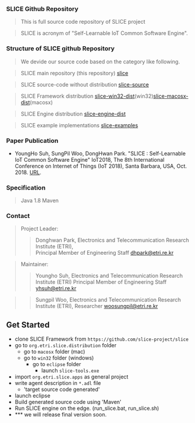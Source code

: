 ### SLICE Github Repository ###
> This is full source code repository of SLICE project

> SLICE is acronym of "Self-Learnable IoT Common Software Engine".

### Structure of SLICE github Repository ###
> We devide our source code based on the category like following.

> SLICE main repository (this repository) [slice](https://github.com/slice-project/slice)

> SLICE source-code without distribution [slice-source](https://github.com/slice-project/slice-source)

> SLICE Framework distribution [slice-win32-dist](https://github.com/slice-project/slice-win32-dist)(win32)[slice-macosx-dist](https://github.com/slice-project/slice-macosx-dist)(macosx) 

> SLICE Engine distribution [slice-engine-dist](https://github.com/slice-project/slice-macosx-dist)

> SLICE example implementations [slice-examples](https://github.com/slice-project/slice-examples)

### Paper Publication ###
- YoungHo Suh, SungPil Woo, DongHwan Park. "SLICE : Self-Learnable IoT Common Software Engine" IoT2018, The 8th International Conference on Internet of Things (IoT 2018), Santa Barbara, USA, Oct. 2018. 
[URL](https://dl.acm.org/citation.cfm?doid=3277593.3277603).

### Specification ###
> Java 1.8
> Maven

### Contact ###

> Project Leader:
>> Donghwan Park,  Electronics and Telecommunication Research Institute (ETRI),  
>> Principal Member of Engineering Staff
>> dhpark@etri.re.kr

> Maintainer:
>> Youngho Suh, Electronics and Telecommunication Research Institute (ETRI)
>> Principal Member of Engineering Staff 
>> yhsuh@etri.re.kr

>> Sungpil Woo, Electronics and Telecommunication Research Institute (ETRI), 
>> Researcher
>> woosungpil@etri.re.kr

<h2><a id="user-content-get-started" class="anchor" href="https://github.com/IoTKETI/oneM2MTester/wiki#get-started" aria-hidden="true" data-mce-href="https://github.com/IoTKETI/oneM2MTester/wiki#get-started"></a>Get Started</h2><ul><li>clone SLICE Framework from <code>https://github.com/slice-project/slice</code><br></li><li>go to <code>org.etri.slice.distribution</code> folder<ul><li>go to <code>macosx</code> folder (mac)&nbsp;</li><li>go to <code>win32</code> folder (windows)<ul><li>go to <code>eclipse</code> folder<br><ul><li>launch <code>slice-tools.exe</code><br data-mce-bogus="1"></li></ul></li></ul></li></ul></li><li>import <code>org.etri.slice.apps</code> as general project<br></li><li>write agent description in <code>*.adl</code> file<br data-mce-bogus="1"><ul><li>'target source code generated'</li></ul></li><li>launch eclipse</li><li>Build generated source code using 'Maven'</li><li>Run SLICE engine on the edge. (run_slice.bat, run_slice.sh)</li>
<li>*** we will release final version soon.</li>
</ul>
